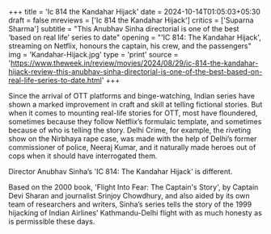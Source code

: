+++
title = 'Ic 814 the Kandahar Hijack'
date = 2024-10-14T01:05:03+05:30
draft = false
mreviews = ['Ic 814 the Kandahar Hijack']
critics = ['Suparna Sharma']
subtitle = "This Anubhav Sinha directorial is one of the best ‘based on real life’ series to date"
opening = "'IC 814: The Kandahar Hijack', streaming on Netflix, honours the captain, his crew, and the passengers"
img = 'Kandahar-Hijack.jpg'
type = 'print'
source = 'https://www.theweek.in/review/movies/2024/08/29/ic-814-the-kandahar-hijack-review-this-anubhav-sinha-directorial-is-one-of-the-best-based-on-real-life-series-to-date.html'
+++

Since the arrival of OTT platforms and binge-watching, Indian series have shown a marked improvement in craft and skill at telling fictional stories. But when it comes to mounting real-life stories for OTT, most have floundered, sometimes because they follow Netflix’s formulaic template, and sometimes because of who is telling the story. Delhi Crime, for example, the riveting show on the Nirbhaya rape case, was made with the help of Delhi’s former commissioner of police, Neeraj Kumar, and it naturally made heroes out of cops when it should have interrogated them.

Director Anubhav Sinha’s 'IC 814: The Kandahar Hijack' is different.

Based on the 2000 book, 'Flight Into Fear: The Captain's Story', by Captain Devi Sharan and journalist Srinjoy Chowdhury, and also aided by its own team of researchers and writers, Sinha’s series tells the story of the 1999 hijacking of Indian Airlines’ Kathmandu-Delhi flight with as much honesty as is permissible these days.
